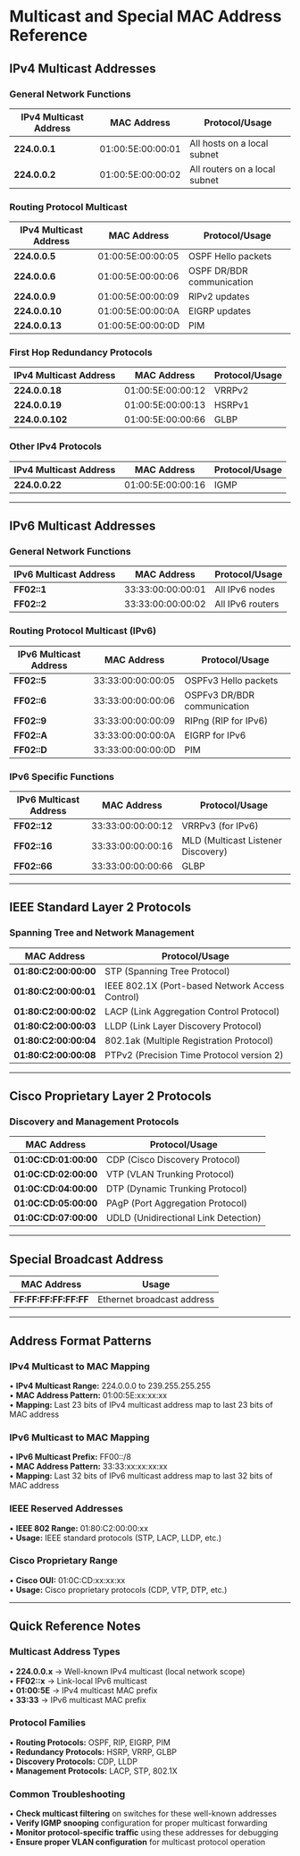 # Multicast and Special MAC Address Reference

## IPv4 Multicast Addresses

### General Network Functions

| IPv4 Multicast Address | MAC Address | Protocol/Usage |
|------------------------|-------------|----------------|
| **224.0.0.1** | 01:00:5E:00:00:01 | All hosts on a local subnet |
| **224.0.0.2** | 01:00:5E:00:00:02 | All routers on a local subnet |

### Routing Protocol Multicast

| IPv4 Multicast Address | MAC Address | Protocol/Usage |
|------------------------|-------------|----------------|
| **224.0.0.5** | 01:00:5E:00:00:05 | OSPF Hello packets |
| **224.0.0.6** | 01:00:5E:00:00:06 | OSPF DR/BDR communication |
| **224.0.0.9** | 01:00:5E:00:00:09 | RIPv2 updates |
| **224.0.0.10** | 01:00:5E:00:00:0A | EIGRP updates |
| **224.0.0.13** | 01:00:5E:00:00:0D | PIM |

### First Hop Redundancy Protocols

| IPv4 Multicast Address | MAC Address | Protocol/Usage |
|------------------------|-------------|----------------|
| **224.0.0.18** | 01:00:5E:00:00:12 | VRRPv2 |
| **224.0.0.19** | 01:00:5E:00:00:13 | HSRPv1 |
| **224.0.0.102** | 01:00:5E:00:00:66 | GLBP |

### Other IPv4 Protocols

| IPv4 Multicast Address | MAC Address | Protocol/Usage |
|------------------------|-------------|----------------|
| **224.0.0.22** | 01:00:5E:00:00:16 | IGMP |

---

## IPv6 Multicast Addresses

### General Network Functions

| IPv6 Multicast Address | MAC Address | Protocol/Usage |
|------------------------|-------------|----------------|
| **FF02::1** | 33:33:00:00:00:01 | All IPv6 nodes |
| **FF02::2** | 33:33:00:00:00:02 | All IPv6 routers |

### Routing Protocol Multicast (IPv6)

| IPv6 Multicast Address | MAC Address | Protocol/Usage |
|------------------------|-------------|----------------|
| **FF02::5** | 33:33:00:00:00:05 | OSPFv3 Hello packets |
| **FF02::6** | 33:33:00:00:00:06 | OSPFv3 DR/BDR communication |
| **FF02::9** | 33:33:00:00:00:09 | RIPng (RIP for IPv6) |
| **FF02::A** | 33:33:00:00:00:0A | EIGRP for IPv6 |
| **FF02::D** | 33:33:00:00:00:0D | PIM |

### IPv6 Specific Functions

| IPv6 Multicast Address | MAC Address | Protocol/Usage |
|------------------------|-------------|----------------|
| **FF02::12** | 33:33:00:00:00:12 | VRRPv3 (for IPv6) |
| **FF02::16** | 33:33:00:00:00:16 | MLD (Multicast Listener Discovery) |
| **FF02::66** | 33:33:00:00:00:66 | GLBP |

---

## IEEE Standard Layer 2 Protocols

### Spanning Tree and Network Management

| MAC Address | Protocol/Usage |
|-------------|----------------|
| **01:80:C2:00:00:00** | STP (Spanning Tree Protocol) |
| **01:80:C2:00:00:01** | IEEE 802.1X (Port-based Network Access Control) |
| **01:80:C2:00:00:02** | LACP (Link Aggregation Control Protocol) |
| **01:80:C2:00:00:03** | LLDP (Link Layer Discovery Protocol) |
| **01:80:C2:00:00:04** | 802.1ak (Multiple Registration Protocol) |
| **01:80:C2:00:00:08** | PTPv2 (Precision Time Protocol version 2) |

---

## Cisco Proprietary Layer 2 Protocols

### Discovery and Management Protocols

| MAC Address | Protocol/Usage |
|-------------|----------------|
| **01:0C:CD:01:00:00** | CDP (Cisco Discovery Protocol) |
| **01:0C:CD:02:00:00** | VTP (VLAN Trunking Protocol) |
| **01:0C:CD:04:00:00** | DTP (Dynamic Trunking Protocol) |
| **01:0C:CD:05:00:00** | PAgP (Port Aggregation Protocol) |
| **01:0C:CD:07:00:00** | UDLD (Unidirectional Link Detection) |

---

## Special Broadcast Address

| MAC Address | Usage |
|-------------|-------|
| **FF:FF:FF:FF:FF:FF** | Ethernet broadcast address |

---

## Address Format Patterns

### IPv4 Multicast to MAC Mapping
• **IPv4 Multicast Range:** 224.0.0.0 to 239.255.255.255  
• **MAC Address Pattern:** 01:00:5E:xx:xx:xx  
• **Mapping:** Last 23 bits of IPv4 multicast address map to last 23 bits of MAC address

### IPv6 Multicast to MAC Mapping
• **IPv6 Multicast Prefix:** FF00::/8  
• **MAC Address Pattern:** 33:33:xx:xx:xx:xx  
• **Mapping:** Last 32 bits of IPv6 multicast address map to last 32 bits of MAC address

### IEEE Reserved Addresses
• **IEEE 802 Range:** 01:80:C2:00:00:xx  
• **Usage:** IEEE standard protocols (STP, LACP, LLDP, etc.)

### Cisco Proprietary Range
• **Cisco OUI:** 01:0C:CD:xx:xx:xx  
• **Usage:** Cisco proprietary protocols (CDP, VTP, DTP, etc.)

---

## Quick Reference Notes

### Multicast Address Types
• **224.0.0.x** → Well-known IPv4 multicast (local network scope)  
• **FF02::x** → Link-local IPv6 multicast  
• **01:00:5E** → IPv4 multicast MAC prefix  
• **33:33** → IPv6 multicast MAC prefix

### Protocol Families
• **Routing Protocols:** OSPF, RIP, EIGRP, PIM  
• **Redundancy Protocols:** HSRP, VRRP, GLBP  
• **Discovery Protocols:** CDP, LLDP  
• **Management Protocols:** LACP, STP, 802.1X

### Common Troubleshooting
• **Check multicast filtering** on switches for these well-known addresses  
• **Verify IGMP snooping** configuration for proper multicast forwarding  
• **Monitor protocol-specific traffic** using these addresses for debugging  
• **Ensure proper VLAN configuration** for multicast protocol operation
